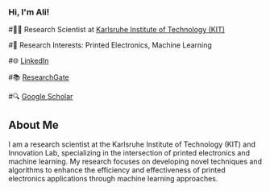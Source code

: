### Hi, I'm Ali!
#👨‍💼 Research Scientist at [Karlsruhe Institute of Technology (KIT)](https://www.kit.edu)

#🔬 Research Interests: Printed Electronics, Machine Learning

#🌐 [LinkedIn](https://www.linkedin.com/in/alivtunc/)

#📚 [ResearchGate](https://www.researchgate.net/profile/Ali-Tunc-10)

#🔍 [Google Scholar](https://scholar.google.com/citations?user=PGZmQA0AAAAJ&hl=tr)

## About Me
I am a research scientist at the Karlsruhe Institute of Technology (KIT) and Innovation Lab, specializing in the intersection of printed electronics and machine learning. My research focuses on developing novel techniques and algorithms to enhance the efficiency and effectiveness of printed electronics applications through machine learning approaches.
